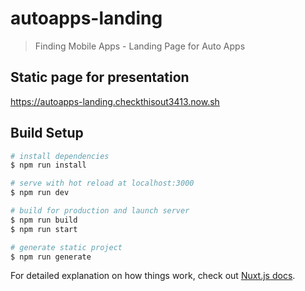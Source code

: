 # autoapps-landing

> Finding Mobile Apps - Landing Page for Auto Apps

## Static page for presentation

https://autoapps-landing.checkthisout3413.now.sh

## Build Setup

``` bash
# install dependencies
$ npm run install

# serve with hot reload at localhost:3000
$ npm run dev

# build for production and launch server
$ npm run build
$ npm run start

# generate static project
$ npm run generate
```

For detailed explanation on how things work, check out [Nuxt.js docs](https://nuxtjs.org).
